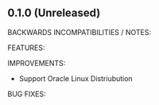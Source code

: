 ## 0.1.0 (Unreleased)

BACKWARDS INCOMPATIBILITIES / NOTES:

FEATURES:

IMPROVEMENTS:

* Support Oracle Linux Distriubution

BUG FIXES:

